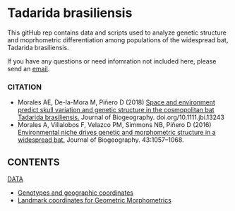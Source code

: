 Tadarida brasiliensis 
=======
This gitHub rep contains data and scripts used to analyze genetic structure and moprhometric differentiation among populations of the widespread bat, Tadarida brasiliensis. 

If you have any questions or need infomration not included here, please send an [email](ariadna.biologia@gmail.com).

### CITATION
- Morales AE, De-la-Mora M, Piñero D (2018) [Space and environment predict skull variation and genetic structure in the cosmopolitan bat Tadarida brasiliensis.](https://onlinelibrary.wiley.com/doi/full/10.1111/jbi.13243) Journal of Biogeography. doi.org/10.1111.jbi.13243 
- Morales A, Villalobos F, Velazco PM, Simmons NB, Piñero D (2016) [Environmental niche drives genetic and morphometric structure in a widespread bat.](https://onlinelibrary.wiley.com/doi/abs/10.1111/jbi.12666) Journal of Biogeography. 43:1057–1068.

## CONTENTS

[DATA](https://github.com/ariadnamorales/Tadarida_brasiliensis/tree/master/Data)
- [Genotypes and geographic coordinates](https://github.com/ariadnamorales/Tadarida_brasiliensis/tree/master/Data/Micros_data)
- [Landmark coordinates for Geometric Morphometrics](https://github.com/ariadnamorales/Tadarida_brasiliensis/tree/master/Data/GMM_data)


